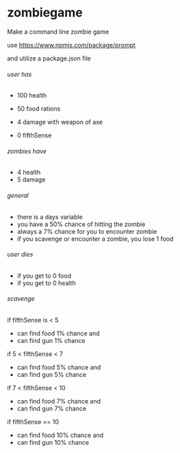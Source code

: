 # zombiegame
Make a command line zombie game

use https://www.npmjs.com/package/prompt

and utilize a package.json file 

###### user has

* 100 health

* 50 food rations

* 4 damage with weapon of axe

* 0 fifthSense

###### zombies have
* 4 health
* 5 damage

###### general
* there is a days variable
* you have a 50% chance of hitting the zombie
* always a 7% chance for you to encounter zombie
* if you scavenge or encounter a zombie, you lose 1 food

###### user dies
* if you get to 0 food 
* if you get to 0 health

###### scavenge

if fifthSense is < 5
- can find food 1% chance
and
- can find gun 1% chance

if 5 < fifthSense < 7
- can find food 5% chance
and
- can find gun 5% chance

if 7 < fifthSense < 10
- can find food 7% chance
and
- can find gun 7% chance

if fifthSense == 10
- can find food 10% chance
and
- can find gun 10% chance
